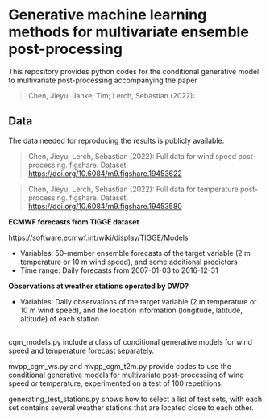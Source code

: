 # Generative machine learning methods for multivariate ensemble post-processing

This repository provides python codes for the conditional generative model to multivariate post-processing accompanying the paper

> Chen, Jieyu; Janke, Tim; Lerch, Sebastian (2022):

## Data

The data needed for reproducing the results is publicly available:

> Chen, Jieyu; Lerch, Sebastian (2022): Full data for wind speed post-processing. figshare. Dataset. https://doi.org/10.6084/m9.figshare.19453622 

> Chen, Jieyu; Lerch, Sebastian (2022): Full data for temperature post-processing. figshare. Dataset. https://doi.org/10.6084/m9.figshare.19453580 

**ECMWF forecasts from TIGGE dataset**

https://software.ecmwf.int/wiki/display/TIGGE/Models

- Variables: 50-member ensemble forecasts of the target variable (2 m temperature or 10 m wind speed), and some additional predictors
- Time range: Daily forecasts from 2007-01-03 to 2016-12-31

**Observations at weather stations operated by DWD?**

- Variables: Daily observations of the target variable (2 m temperature or 10 m wind speed), and the location information (longitude, latitude, altitude) of each station

## 

cgm_models.py include a class of conditional generative models for
wind speed and temperature forecast separately.

mvpp_cgm_ws.py and mvpp_cgm_t2m.py provide codes to use the conditional generative models for multivariate
post-processing of wind speed or temperature, experimented on a test of 100 repetitions.

generating_test_stations.py shows how to select a list of test sets, with each set contains several weather 
stations that are located close to each other.

